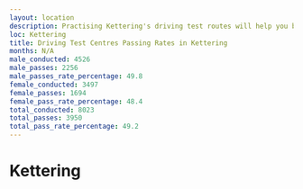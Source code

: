 ```yaml
---
layout: location
description: Practising Kettering's driving test routes will help you become more confident in your gear-changing abilities.
loc: Kettering
title: Driving Test Centres Passing Rates in Kettering
months: N/A
male_conducted: 4526
male_passes: 2256
male_passes_rate_percentage: 49.8
female_conducted: 3497
female_passes: 1694
female_pass_rate_percentage: 48.4
total_conducted: 8023
total_passes: 3950
total_pass_rate_percentage: 49.2
---
```


# Kettering
